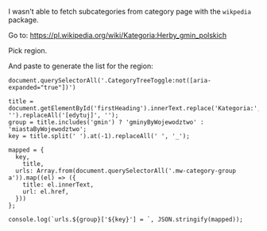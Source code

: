 I wasn't able to fetch subcategories from category page with the `wikpedia` package.

Go to:
https://pl.wikipedia.org/wiki/Kategoria:Herby_gmin_polskich

Pick region.

And paste to generate the list for the region:

```
document.querySelectorAll('.CategoryTreeToggle:not([aria-expanded="true"])')

title = document.getElementById('firstHeading').innerText.replace('Kategoria:', '').replaceAll('[edytuj]', '');
group = title.includes('gmin') ? 'gminyByWojewodztwo' : 'miastaByWojewodztwo';
key = title.split(' ').at(-1).replaceAll(' ', '_');

mapped = {
  key,
	title,
  urls: Array.from(document.querySelectorAll('.mw-category-group a')).map((el) => ({
    title: el.innerText,
    url: el.href,
  }))
};

console.log(`urls.${group}['${key}'] = `, JSON.stringify(mapped));
```
